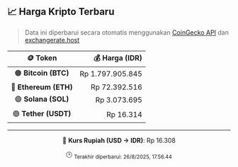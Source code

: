 

<!-- HARGA_KRIPTO -->
## 📈 Harga Kripto Terbaru

> Data ini diperbarui secara otomatis menggunakan [CoinGecko API](https://www.coingecko.com/) dan [exchangerate.host](https://exchangerate.host/)

<div align="center">

| 🪙 Token | 💰 Harga (IDR) |
|:------:|---------------:|
| 🟠 **Bitcoin (BTC)**   | Rp 1.797.905.845 |
| 🔵 **Ethereum (ETH)**  | Rp 72.392.516 |
| 🟣 **Solana (SOL)**    | Rp 3.073.695 |
| 🟢 **Tether (USDT)**   | Rp 16.314 |

---

💱 **Kurs Rupiah (USD → IDR)**: Rp 16.308

🕒 <sub>Terakhir diperbarui: 26/8/2025, 17.56.44</sub>

</div>
<!-- /HARGA_KRIPTO -->